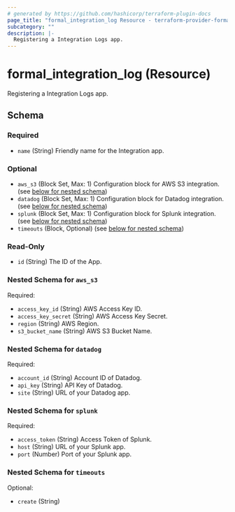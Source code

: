 ```yaml
---
# generated by https://github.com/hashicorp/terraform-plugin-docs
page_title: "formal_integration_log Resource - terraform-provider-formal"
subcategory: ""
description: |-
  Registering a Integration Logs app.
---
```


# formal_integration_log (Resource)

Registering a Integration Logs app.



<!-- schema generated by tfplugindocs -->
## Schema

### Required

- `name` (String) Friendly name for the Integration app.

### Optional

- `aws_s3` (Block Set, Max: 1) Configuration block for AWS S3 integration. (see [below for nested schema](#nestedblock--aws_s3))
- `datadog` (Block Set, Max: 1) Configuration block for Datadog integration. (see [below for nested schema](#nestedblock--datadog))
- `splunk` (Block Set, Max: 1) Configuration block for Splunk integration. (see [below for nested schema](#nestedblock--splunk))
- `timeouts` (Block, Optional) (see [below for nested schema](#nestedblock--timeouts))

### Read-Only

- `id` (String) The ID of the App.

<a id="nestedblock--aws_s3"></a>
### Nested Schema for `aws_s3`

Required:

- `access_key_id` (String) AWS Access Key ID.
- `access_key_secret` (String) AWS Access Key Secret.
- `region` (String) AWS Region.
- `s3_bucket_name` (String) AWS S3 Bucket Name.


<a id="nestedblock--datadog"></a>
### Nested Schema for `datadog`

Required:

- `account_id` (String) Account ID of Datadog.
- `api_key` (String) API Key of Datadog.
- `site` (String) URL of your Datadog app.


<a id="nestedblock--splunk"></a>
### Nested Schema for `splunk`

Required:

- `access_token` (String) Access Token of Splunk.
- `host` (String) URL of your Splunk app.
- `port` (Number) Port of your Splunk app.


<a id="nestedblock--timeouts"></a>
### Nested Schema for `timeouts`

Optional:

- `create` (String)



